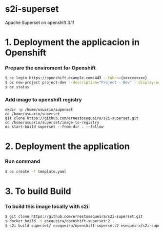 # s2i-superset
Apache Superset on openshift 3.11


# 1. Deployment the applicacion in Openshift


### Prepare the enviroment for Openshift

```sh
$ oc login https://openshift.example.com:443 --token={xxxxxxxxxx}
$ oc new-project project-dev --description="Project - Dev" --display-name="Project Dev"
$ oc status

```

### Add image to openshift registry

```
mkdir -p /home/usuario/superset
cd /home/usuario/superset
git clone https://github.com/ernestosequeira/s2i-superset.git
cd /home/usuario/superset/image-to-registry
oc start-build superset --from-dir . --follow
```


# 2. Deployment the application 


### Run command

```sh
$ oc create -f template.yaml
```


# 3. To build Build


### To build this image locally with s2i:

```sh
$ git clone https://github.com/ernestosequeira/s2i-superset.git
$ docker build -t esequeira/openshift-superset:2 .
$ s2i build superset/ esequeira/openshift-superset:2 esequeira/s2i-superset:2
```

